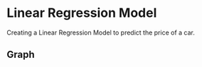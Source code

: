 
# Linear Regression Model

Creating a Linear Regression Model to predict the price of a car.

## Graph



